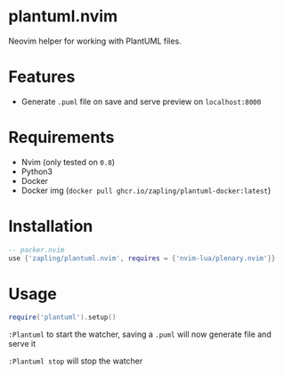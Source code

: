 # plantuml.nvim

Neovim helper for working with PlantUML files.

# Features

- Generate `.puml` file on save and serve preview on `localhost:8000`

# Requirements

- Nvim (only tested on `0.8`)
- Python3
- Docker
- Docker img (`docker pull ghcr.io/zapling/plantuml-docker:latest`)

# Installation

```lua
-- packer.nvim
use {'zapling/plantuml.nvim', requires = {'nvim-lua/plenary.nvim'}}
```

# Usage

```lua
require('plantuml').setup()
```

`:Plantuml` to start the watcher, saving a `.puml` will now generate file and serve it

`:Plantuml stop` will stop the watcher
